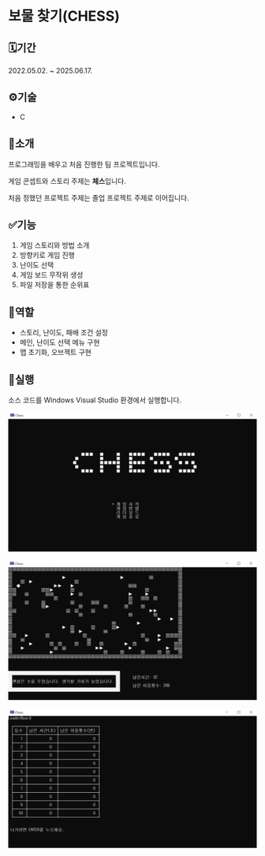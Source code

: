 # 보물 찾기(CHESS)

## 🗓️기간
2022.05.02. ~ 2025.06.17.

## ⚙️기술
- C

## 📖소개
프로그래밍을 배우고 처음 진행한 팀 프로젝트입니다.

게임 콘셉트와 스토리 주제는 **체스**입니다.

처음 정했던 프로젝트 주제는 졸업 프로젝트 주제로 이어집니다.

## ✅기능
1. 게임 스토리와 방법 소개
2. 방향키로 게임 진행
3. 난이도 선택
4. 게임 보드 무작위 생성
5. 파일 저장을 통한 순위표

## 👥역할
- 스토리, 난이도, 패배 조건 설정
- 메인, 난이도 선택 메뉴 구현
- 맵 초기화, 오브젝트 구현


## 🚀실행
소스 코드를 Windows Visual Studio 환경에서 실행합니다.

![이미지](소개/메인.png)

![이미지](소개/플레이.png)

![이미지](소개/순위표.png)

